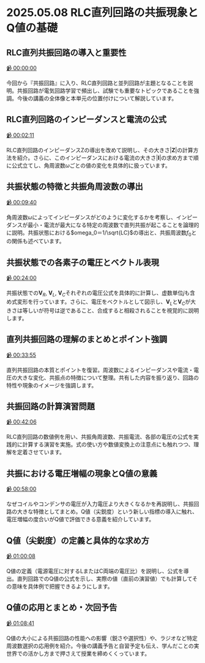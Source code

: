 # 2025.05.08 RLC直列回路の共振現象とQ値の基礎

## RLC直列共振回路の導入と重要性

[:video_camera: 00:00:00](https://kosenjp.sharepoint.com/sites/039R73ESII/_layouts/15/embed.aspx?UniqueId=90f96e7c-03b6-4a30-a163-ca44f20d73a1&nav={"playbackOptions":{"startTimeInSeconds":0}})

今回から『共振回路』に入り、RLC直列回路と並列回路が主題となることを説明。共振回路が電気回路学習で頻出し、試験でも重要なトピックであることを強調。今後の講義の全体像と本単元の位置付けについて解説しています。

## RLC直列回路のインピーダンスと電流の公式

[:video_camera: 00:02:11](https://kosenjp.sharepoint.com/sites/039R73ESII/_layouts/15/embed.aspx?UniqueId=90f96e7c-03b6-4a30-a163-ca44f20d73a1&nav={"playbackOptions":{"startTimeInSeconds":131}})

RLC直列回路のインピーダンスZの導出を改めて説明し、その大きさ$|\bm{Z}|$の計算方法を紹介。さらに、このインピーダンスにおける電流の大きさ$|\bm{I}|$の求め方まで順に公式立てし、角周波数$\omega$ごとの値の変化を具体的に扱っています。

## 共振状態の特徴と共振角周波数の導出

[:video_camera: 00:09:40](https://kosenjp.sharepoint.com/sites/039R73ESII/_layouts/15/embed.aspx?UniqueId=90f96e7c-03b6-4a30-a163-ca44f20d73a1&nav={"playbackOptions":{"startTimeInSeconds":580}})

角周波数$\omega$によってインピーダンスがどのように変化するかを考察し、インピーダンスが最小・電流が最大になる特定の周波数で直列共振が起こることを論理的に説明。共振状態における$omega_0＝1/\sqrt{LC}$の導出と、共振周波数$f_0$との関係も述べています。

## 共振状態での各素子の電圧とベクトル表現

[:video_camera: 00:24:00](https://kosenjp.sharepoint.com/sites/039R73ESII/_layouts/15/embed.aspx?UniqueId=90f96e7c-03b6-4a30-a163-ca44f20d73a1&nav={"playbackOptions":{"startTimeInSeconds":1440}})

共振状態での$\bm{V}_R$, $\bm{V}_L$, $\bm{V}_C$それぞれの電圧公式を具体的に計算し、虚数単位$j$も含め式変形を行っています。さらに、電圧をベクトルとして図示し、$\bm{V}_L$と$\bm{V}_C$が大きさは等しいが符号は逆であること、合成すると相殺されることを視覚的に説明します。

## 直列共振回路の理解のまとめとポイント強調

[:video_camera: 00:33:55](https://kosenjp.sharepoint.com/sites/039R73ESII/_layouts/15/embed.aspx?UniqueId=90f96e7c-03b6-4a30-a163-ca44f20d73a1&nav={"playbackOptions":{"startTimeInSeconds":2035}})

直列共振回路の本質とポイントを復習。周波数によるインピーダンスや電流・電圧の大きな変化、共振点の特徴について整理。共有した内容を振り返り、回路の特性や現象のイメージを強調します。

## 共振回路の計算演習問題

[:video_camera: 00:42:06](https://kosenjp.sharepoint.com/sites/039R73ESII/_layouts/15/embed.aspx?UniqueId=90f96e7c-03b6-4a30-a163-ca44f20d73a1&nav={"playbackOptions":{"startTimeInSeconds":2526}})

RLC直列回路の数値例を用い、共振角周波数、共振電流、各部の電圧の公式を実践的に計算する演習を実施。式の使い方や数値変換上の注意点にも触れつつ、理解を定着させています。

## 共振における電圧増幅の現象とQ値の意義

[:video_camera: 00:58:00](https://kosenjp.sharepoint.com/sites/039R73ESII/_layouts/15/embed.aspx?UniqueId=90f96e7c-03b6-4a30-a163-ca44f20d73a1&nav={"playbackOptions":{"startTimeInSeconds":3480}})

なぜコイルやコンデンサの電圧が入力電圧より大きくなるかを再説明し、共振回路の大きな特徴としてまとめ。Q値（尖鋭度）という新しい指標の導入に触れ、電圧増幅の度合いがQ値で評価できる意義を紹介しています。

## Q値（尖鋭度）の定義と具体的な求め方

[:video_camera: 01:00:08](https://kosenjp.sharepoint.com/sites/039R73ESII/_layouts/15/embed.aspx?UniqueId=90f96e7c-03b6-4a30-a163-ca44f20d73a1&nav={"playbackOptions":{"startTimeInSeconds":3608}})

Q値の定義（電源電圧に対するLまたはC両端の電圧比）を説明し、公式を導出。直列回路でのQ値の公式を示し、実際の値（直前の演習値）でも計算してその意味を具体例で把握できるようにします。

## Q値の応用とまとめ・次回予告

[:video_camera: 01:08:41](https://kosenjp.sharepoint.com/sites/039R73ESII/_layouts/15/embed.aspx?UniqueId=90f96e7c-03b6-4a30-a163-ca44f20d73a1&nav={"playbackOptions":{"startTimeInSeconds":4121}})

Q値の大小による共振回路の性能への影響（鋭さや選択性）や、ラジオなど特定周波数選択の応用例を紹介。今後の講義予告と自習予定も伝え、学んだことの実世界での活かし方まで押さえて授業を締めくくっています。



